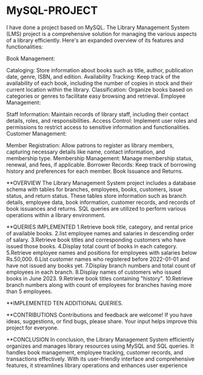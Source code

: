 # MySQL-PROJECT
I have done a project based on MySQL.
The Library Management System (LMS)
project is a comprehensive solution for managing the various aspects of a library efficiently. Here's an expanded overview of its features and functionalities:

Book Management:

Cataloging: Store information about books such as title, author, publication date, genre, ISBN, and edition.
Availability Tracking: Keep track of the availability of each book, including the number of copies in stock and their current location within the library.
Classification: Organize books based on categories or genres to facilitate easy browsing and retrieval.
Employee Management:

Staff Information: Maintain records of library staff, including their contact details, roles, and responsibilities.
Access Control: Implement user roles and permissions to restrict access to sensitive information and functionalities.
Customer Management:

Member Registration: Allow patrons to register as library members, capturing necessary details like name, contact information, and membership type.
Membership Management: Manage membership status, renewal, and fees, if applicable.
Borrower Records: Keep track of borrowing history and preferences for each member.
Book Issuance and Returns.

**OVERVIEW
The Library Management System project includes a database schema with tables for branches, employees, books, customers, issue status, and return status. These tables store information such as branch details, employee data, book information, customer records, and records of book issuances and returns. SQL queries are utilized to perform various operations within a library environment.

**QUERIES IMPLEMENTED
1.Retrieve book title, category, and rental price of available books.
2.list employee names and salaries in descending order of salary.
3.Retrieve book titles and corresponding customers who have issued those books.
4.Display total count of books in each category.
5.Retrieve employee names and positions for employees with salaries below Rs.50,000.
6.List customer names who registered before 2022-01-01 and have not issued any books yet.
7.Display branch numbers and total count of employees in each branch.
8.Display names of customers who issued books in June 2023.
9.Retrieve book titles containing "history".
10.Retrieve branch numbers along with count of employees for branches having more than 5 employees.

**IMPLEMENTED TEN ADDITIONAL QUERIES.

**CONTRIBUTIONS
Contributions and feedback are welcome! If you have ideas, suggestions, or find bugs, please share. Your input helps improve this project for everyone.

**CONCLUSION
In conclusion, the Library Management System efficiently organizes and manages library resources using MySQL and SQL queries. It handles book management, employee tracking, customer records, and transactions effectively. With its user-friendly interface and comprehensive features, it streamlines library operations and enhances user experience

